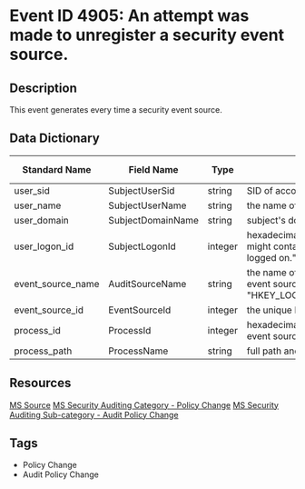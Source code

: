 # Event ID 4905: An attempt was made to unregister a security event source.

## Description
This event generates every time a security event source.

## Data Dictionary
|Standard Name|Field Name|Type|Description|Sample Value|
|---|---|---|---|---|
|user_sid|SubjectUserSid|string|SID of account that made an attempt to unregister a security event source.|S-1-5-18|
|user_name|SubjectUserName|string|the name of the account that made an attempt to unregister a security event source.|DC01$|
|user_domain|SubjectDomainName|string|subject's domain or computer name.|CONTOSO|
|user_logon_id|SubjectLogonId|integer|hexadecimal value that can help you correlate this event with recent events that might contain the same Logon ID, for example, "4624: An account was successfully logged on."|0x3e7|
|event_source_name|AuditSourceName|string|the name of unregistered security event source. You can see all registered security event source names in this registry path: "HKEY_LOCAL_MACHINE\SYSTEM\CurrentControlSet\Services\EventLog\Security".|IIS-METABASE|
|event_source_id|EventSourceId|integer|the unique hexadecimal identifier of unregistered security event source.|0x20c15f|
|process_id|ProcessId|integer|hexadecimal Process ID of the process that attempted to unregister the security event source.|0xd90|
|process_path|ProcessName|string|full path and the name of the executable for the process.|-|

## Resources
[MS Source](https://github.com/MicrosoftDocs/windows-itpro-docs/blob/public/windows/security/threat-protection/auditing/event-4905.md)
[MS Security Auditing Category - Policy Change](https://docs.microsoft.com/en-us/windows/security/threat-protection/auditing/advanced-security-audit-policy-settings#policy-change)
[MS Security Auditing Sub-category - Audit Policy Change](https://github.com/MicrosoftDocs/windows-itpro-docs/tree/master/windows/security/threat-protection/auditing/audit-policy-change.md)

## Tags
* Policy Change
* Audit Policy Change
